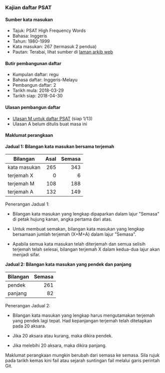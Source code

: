 ---
---

### Kajian daftar PSAT

#### Sumber kata masukan

* Tajuk: PSAT High Frequency Words
* Bahasa: Inggeris
* Tahun: 1980-1999
* Kata masukan: 267 (termasuk 2 pendua)
* Pautan: Terabai, lihat sumber di [laman arkib web][a]

#### Butir pembangunan daftar

* Kumpulan daftar: regu
* Bahasa daftar: Inggeris-Melayu
* Pembangun daftar: 2
* Tarikh mula: 2018-03-29
* Tarikh siap: 2018-04-30

#### Ulasan pembangun daftar

* [Ulasan M untuk daftar PSAT][1] (siap 1/13)
* Ulasan A belum ditulis buat masa ini

#### Maklumat perangkaan

**Jadual 1: Bilangan kata masukan bersama terjemah**

| Bilangan     | Asal    | Semasa  |
| ------------ | -------:| -------:|
| kata masukan | 265     | 343     |
| terjemah X   | 0       | 6       |
| terjemah M   | 108     | 188     |
| terjemah A   | 132     | 149     |

Penerangan Jadual 1:

* Bilangan kata masukan yang lengkap dipaparkan dalam lajur
"Semasa" di petak hujung kanan, angka pertama dari atas.

* Untuk membuat semakan, bilangan kata masukan yang lengkap
bersamaan jumlah terjemah (X+M+A) dalam lajur "Semasa".

* Apabila semua kata masukan telah diterjemah dan semua
selisih terjemah telah selesai, bilangan terjemah X dalam
kedua-dua lajur akan menjadi sifar.

**Jadual 2: Bilangan kata masukan yang pendek dan panjang**

| Bilangan | Semasa  |
| -------- | -------:|
| pendek   | 261     |
| panjang  | 82      |

Penerangan Jadual 2:

* Bilangan kata masukan yang lengkap harus mengutamakan
terjemah yang pendek lagi tepat. Had kepanjangan terjemah
telah ditetapkan pada 20 aksara.

* Jika 20 aksara atau kurang, maka dikira pendek.

* Jika melebihi 20 aksara, maka dikira panjang.

Maklumat perangkaan mungkin berubah dari semasa ke semasa.
Sila rujuk pada tarikh kemas kini fail atau sejarah
suntingan fail melalui garis perintah Git.

  [1]: hurai/psat.m.md
  [a]: https://web.archive.org/web/20170427204836/http://cabrinihigh.com/academics/psatwords
